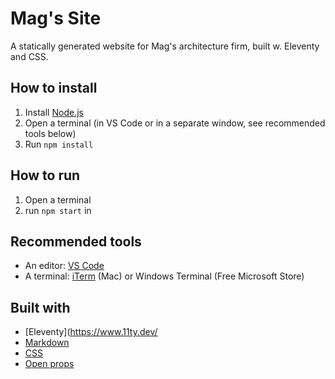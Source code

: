 # Mag's Site
A statically generated website for Mag's architecture firm, built w. Eleventy and CSS.

## How to install
1. Install [Node.js](https://nodejs.org/en)
2. Open a terminal (in VS Code or in a separate window, see recommended tools below)
3. Run `npm install`

## How to run
1. Open a terminal
2. run `npm start` in 

## Recommended tools
- An editor: [VS Code](https://code.visualstudio.com/)
- A terminal: [iTerm](https://iterm2.com/) (Mac) or Windows Terminal (Free Microsoft Store)

## Built with
- [Eleventy](https://www.11ty.dev/
- [Markdown](https://github.com/adam-p/markdown-here/wiki/Markdown-Cheatsheet)
- [CSS](https://developer.mozilla.org/en-US/docs/Web/CSS/Reference)
- [Open props](https://open-props.style/)
